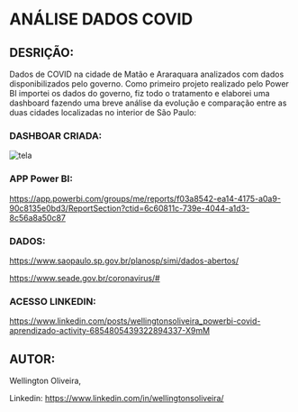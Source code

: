 # ANÁLISE DADOS COVID

## DESRIÇÃO:
Dados de COVID na cidade de Matão e Araraquara analizados com dados disponibilizados pelo governo.
Como primeiro projeto realizado pelo Power BI importei os dados do governo, fiz todo o tratamento e elaborei uma dashboard fazendo uma breve análise da evolução e comparação entre as duas cidades localizadas no interior de São Paulo:

### DASHBOAR CRIADA:
![tela](https://user-images.githubusercontent.com/83501454/138645505-99a79d41-f5d6-48ab-b0ee-45525ab2f49a.gif)

### APP Power BI:
https://app.powerbi.com/groups/me/reports/f03a8542-ea14-4175-a0a9-90c8135e0bd3/ReportSection?ctid=6c60811c-739e-4044-a1d3-8c56a8a50c87

### DADOS:
https://www.saopaulo.sp.gov.br/planosp/simi/dados-abertos/

https://www.seade.gov.br/coronavirus/#

### ACESSO LINKEDIN:
https://www.linkedin.com/posts/wellingtonsoliveira_powerbi-covid-aprendizado-activity-6854805439322894337-X9mM

## AUTOR:
Wellington Oliveira,

Linkedin: https://www.linkedin.com/in/wellingtonsoliveira/
